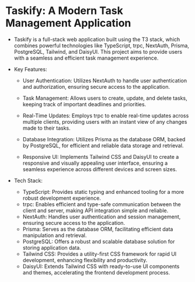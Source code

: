 # Taskify: A Modern Task Management Application

- Taskify is a full-stack web application built using the T3 stack, which combines powerful technologies like TypeScript, trpc, NextAuth, Prisma, PostgreSQL, Tailwind, and DaisyUI. This project aims to provide users with a seamless and efficient task management experience.

- Key Features:

  - User Authentication: Utilizes NextAuth to handle user authentication and authorization, ensuring secure access to the application.

  - Task Management: Allows users to create, update, and delete tasks, keeping track of important deadlines and priorities.

  - Real-Time Updates: Employs trpc to enable real-time updates across multiple clients, providing users with an instant view of any changes made to their tasks.

  - Database Integration: Utilizes Prisma as the database ORM, backed by PostgreSQL, for efficient and reliable data storage and retrieval.

  - Responsive UI: Implements Tailwind CSS and DaisyUI to create a responsive and visually appealing user interface, ensuring a seamless experience across different devices and screen sizes.

- Tech Stack:

  - TypeScript: Provides static typing and enhanced tooling for a more robust development experience.
  - trpc: Enables efficient and type-safe communication between the client and server, making API integration simple and reliable.
  - NextAuth: Handles user authentication and session management, ensuring secure access to the application.
  - Prisma: Serves as the database ORM, facilitating efficient data manipulation and retrieval.
  - PostgreSQL: Offers a robust and scalable database solution for storing application data.
  - Tailwind CSS: Provides a utility-first CSS framework for rapid UI development, enhancing flexibility and productivity.
  - DaisyUI: Extends Tailwind CSS with ready-to-use UI components and themes, accelerating the frontend development process.

